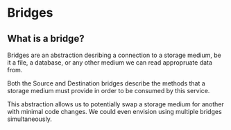 # Bridges

## What is a bridge?

Bridges are an abstraction desribing a connection to a storage medium, be it a
file, a database, or any other medium we can read appropruate data from.

Both the Source and Destination bridges describe the methods that a storage medium must provide in
order to be consumed by this service.

This abstraction allows us to potentially swap a storage medium for another with minimal code
changes. We could even envision using multiple bridges simultaneously.
